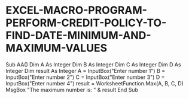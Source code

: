 # EXCEL-MACRO-PROGRAM-PERFORM-CREDIT-POLICY-TO-FIND-DATE-MINIMUM-AND-MAXIMUM-VALUES

Sub AA()
Dim A As Integer
Dim B As Integer
Dim C As Integer
Dim D As Integer
Dim result As Integer 
A = InputBox("Enter number 1")
B = InputBox("Enter number 2")
C = InputBox("Enter number 3")
D = InputBox("Enter number 4")
result = WorksheetFunction.Max(A, B, C, D) 
MsgBox "The maximum number is: " & result
End Sub
